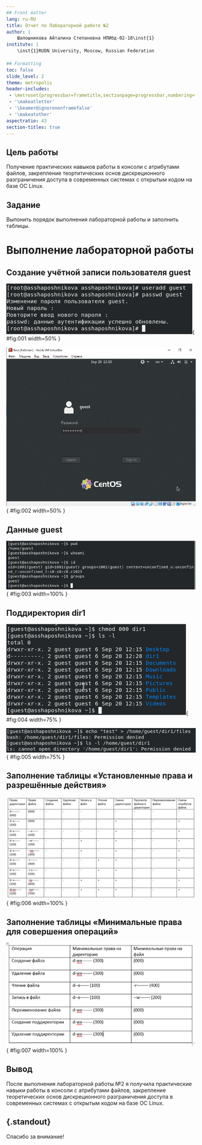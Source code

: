 ```yaml
---
## Front matter
lang: ru-RU
title: Отчет по Лабораторной работе №2
author: |
	Шапошникова Айталина Степановна НПИбд-02-18\inst{1}
institute: |
	\inst{1}RUDN University, Moscow, Russian Federation

## Formatting
toc: false
slide_level: 2
theme: metropolis
header-includes: 
 - \metroset{progressbar=frametitle,sectionpage=progressbar,numbering=fraction}
 - '\makeatletter'
 - '\beamer@ignorenonframefalse'
 - '\makeatother'
aspectratio: 43
section-titles: true
---
```


## Цель работы
Получение практических навыков работы в консоли с атрибутами файлов, закрепление теортитических основ дискреционного разграничения доступа в современных системах с открытым кодом на базе OC Linux.

## Задание
Выпонить порядок выполнения лабораторной работы и заполнить таблицы.

# Выполнение лабораторной работы
## **Создание учётной записи пользователя guest**

![](image/1.png){ #fig:001 width=50% }


![](image/2.png){ #fig:002 width=50% }

## **Данные guest**

![](image/3.png){ #fig:003 width=100% }

## **Поддиректория dir1**

![](image/10.png){ #fig:004 width=75% }


![](image/11.png){ #fig:005 width=75% }

## **Заполнение таблицы «Установленные права и разрешённые действия»**

![](image/12.png){ #fig:006 width=100% }

## **Заполнение таблицы «Минимальные права для совершения операций»**

![](image/19.png){ #fig:007 width=100% }


## Вывод

После выполнения лабораторной работы №2 я получила практические навыки работы в консоли с атрибутами файлов, закрепление теоретических основ дискреционного разграничения доступа в современных системах с открытым кодом на базе ОС Linux.

## {.standout}

Спасибо за внимание!
